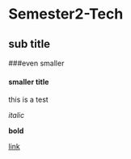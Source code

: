 # Semester2-Tech

## sub title

###even smaller

#### smaller title
this is a test

*italic*

**bold**

[link](https://www.google.com)